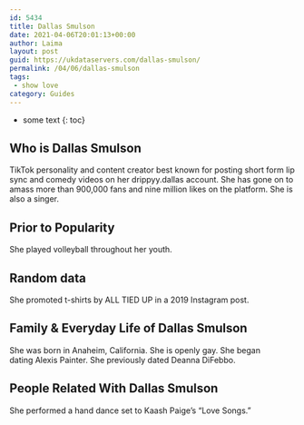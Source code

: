 ```yaml
---
id: 5434
title: Dallas Smulson
date: 2021-04-06T20:01:13+00:00
author: Laima
layout: post
guid: https://ukdataservers.com/dallas-smulson/
permalink: /04/06/dallas-smulson
tags:
 - show love
category: Guides
---
```


* some text
{: toc}


## Who is Dallas Smulson
                  
                  
                  
TikTok personality and content creator best known for posting short form lip sync and comedy videos on her drippyy.dallas account. She has gone on to amass more than 900,000 fans and nine million likes on the platform. She is also a singer. 
                  
              
            
              
            
                
                
                
## Prior to Popularity
                  
                  
                  
She played volleyball throughout her youth.
                  
              
            
              
            
                
                
                
## Random data
                  
                  
                  
She promoted t-shirts by ALL TIED UP in a 2019 Instagram post. 
                  
              
            
              
            
                
                
                
## Family & Everyday Life of Dallas Smulson
                  
                  
                  
She was born in Anaheim, California. She is openly gay. She began dating Alexis Painter. She previously dated Deanna DiFebbo. 
                  
              
            
              
            
                
                
                
## People Related With Dallas Smulson
                  
                  
                  
She performed a hand dance set to Kaash Paige&#8217;s &#8220;Love Songs.&#8221; 
                  
              
            
              
            
                
              
            
              
              
            
            
              
            
          
          
          